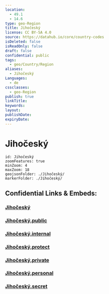 ```yaml
---
location:
  - 49.1
  - 14.6
type: geo-Region
title: Jihočeský
license: CC BY-SA 4.0
source: https://datahub.io/core/country-codes
isDeleted: false
isReadOnly: false
draft: false
confidential: public
tags:
  - geo/Country/Region
aliases:
  - Jihočeský
Languages:
  - de
cssclasses:
  - geo-Region
publish: true
linkTitle:
keywords:
layout:
publishDate:
expiryDate:
---
```


# Jihočeský

```leaflet
id: Jihočeský
zoomFeatures: true 
minZoom: 4 
maxZoom: 18
geojsonFolder: ./Jihočeský/
markerFolder: ./Jihočeský/
```


## Confidential Links & Embeds: 

### [Jihočeský](/_Standards/Earth/Continent/Europe/Europe~Central/Czech_Republic/regions~Czech_Republic/Jihočeský.md) 

### [Jihočeský.public](/_public/Earth/Continent/Europe/Europe~Central/Czech_Republic/regions~Czech_Republic/Jihočeský.public.md) 

### [Jihočeský.internal](/_internal/Earth/Continent/Europe/Europe~Central/Czech_Republic/regions~Czech_Republic/Jihočeský.internal.md) 

### [Jihočeský.protect](/_protect/Earth/Continent/Europe/Europe~Central/Czech_Republic/regions~Czech_Republic/Jihočeský.protect.md) 

### [Jihočeský.private](/_private/Earth/Continent/Europe/Europe~Central/Czech_Republic/regions~Czech_Republic/Jihočeský.private.md) 

### [Jihočeský.personal](/_personal/Earth/Continent/Europe/Europe~Central/Czech_Republic/regions~Czech_Republic/Jihočeský.personal.md) 

### [Jihočeský.secret](/_secret/Earth/Continent/Europe/Europe~Central/Czech_Republic/regions~Czech_Republic/Jihočeský.secret.md)

